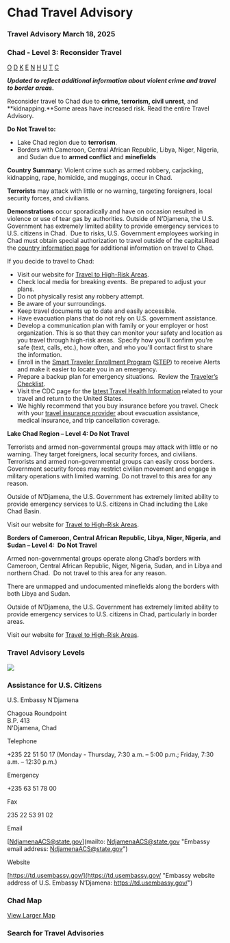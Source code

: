 # Chad Travel Advisory

### Travel Advisory March 18, 2025

### Chad - Level 3: Reconsider Travel

[O](javascript:void(0); "Tool Tip: Other")
[D](javascript:void(0); "Tool Tip: Wrongful Detention")
[K](javascript:void(0); "Tool Tip: Kidnap and Hostage")
[E](javascript:void(0); "Tool Tip: Event")
[N](javascript:void(0); "Tool Tip: Disaster")
[H](javascript:void(0); "Tool Tip: Health")
[U](javascript:void(0); "Tool Tip: Civil Unrest")
[T](javascript:void(0); "Tool Tip: Terrorism")
[C](javascript:void(0); "Tool Tip: Crimes")

***Updated to reflect additional information about violent crime and travel to border areas.***

Reconsider travel to Chad due to **crime, terrorism, civil unrest**, and **kidnapping.**Some areas have increased risk. Read the entire Travel Advisory.

**Do Not Travel to:**

* Lake Chad region due to **terrorism**.
* Borders with Cameroon, Central African Republic, Libya, Niger, Nigeria, and Sudan due to **armed conflict** and **minefields**

**Country Summary:** Violent crime such as armed robbery, carjacking, kidnapping, rape, homicide, and muggings, occur in Chad.

**Terrorists** may attack with little or no warning, targeting foreigners, local security forces, and civilians.

**Demonstrations** occur sporadically and have on occasion resulted in violence or use of tear gas by authorities. Outside of N’Djamena, the U.S. Government has extremely limited ability to provide emergency services to U.S. citizens in Chad.  Due to risks, U.S. Government employees working in Chad must obtain special authorization to travel outside of the capital.Read the [country information page](https://travel.state.gov/content/travel/en/international-travel/International-Travel-Country-Information-Pages/Chad.html) for additional information on travel to Chad.

If you decide to travel to Chad:

* Visit our website for [Travel to High-Risk Areas](https://travel.state.gov/content/travel/en/international-travel/before-you-go/travelers-with-special-considerations/high-risk-travelers.html).
* Check local media for breaking events.  Be prepared to adjust your plans.
* Do not physically resist any robbery attempt.
* Be aware of your surroundings.
* Keep travel documents up to date and easily accessible.
* Have evacuation plans that do not rely on U.S. government assistance.
* Develop a communication plan with family or your employer or host organization. This is so that they can monitor your safety and location as you travel through high-risk areas.  Specify how you'll confirm you're safe (text, calls, etc.), how often, and who you'll contact first to share the information.
* Enroll in the [Smart Traveler Enrollment Program](https://step.state.gov/step/) ([STEP](https://step.state.gov/step/)) to receive Alerts and make it easier to locate you in an emergency.
* Prepare a backup plan for emergency situations.  Review the [Traveler’s Checklist](https://travel.state.gov/content/travel/en/international-travel/before-you-go/travelers-checklist.html#_blank).
* Visit the CDC page for the [latest Travel Health Information](https://wwwnc.cdc.gov/travel/destinations/list) related to your travel and return to the United States.
* We highly recommend that you buy insurance before you travel. Check with your [travel insurance provider](https://travel.state.gov/content/travel/en/international-travel/before-you-go/your-health-abroad/Insurance_Coverage_Overseas.html) about evacuation assistance, medical insurance, and trip cancellation coverage.

**Lake Chad Region – Level 4: Do Not Travel**

Terrorists and armed non-governmental groups may attack with little or no warning. They target foreigners, local security forces, and civilians. Terrorists and armed non-governmental groups can easily cross borders. Government security forces may restrict civilian movement and engage in military operations with limited warning. Do not travel to this area for any reason.

Outside of N’Djamena, the U.S. Government has extremely limited ability to provide emergency services to U.S. citizens in Chad including the Lake Chad Basin.

Visit our website for [Travel to High-Risk Areas](https://travel.state.gov/content/travel/en/international-travel/before-you-go/travelers-with-special-considerations/high-risk-travelers.html).

**Borders of Cameroon, Central African Republic, Libya, Niger, Nigeria, and Sudan – Level 4:  Do Not Travel**

Armed non-governmental groups operate along Chad’s borders with Cameroon, Central African Republic, Niger, Nigeria, Sudan, and in Libya and northern Chad.  Do not travel to this area for any reason.

There are unmapped and undocumented minefields along the borders with both Libya and Sudan.

Outside of N’Djamena, the U.S. Government has extremely limited ability to provide emergency services to U.S. citizens in Chad, particularly in border areas.

Visit our website for [Travel to High-Risk Areas](https://travel.state.gov/content/travel/en/international-travel/before-you-go/travelers-with-special-considerations/high-risk-travelers.html).

### Travel Advisory Levels

[![](/content/dam/NEWTravelAssets/images/travel-levelv2.svg)](/content/travel/en/international-travel/before-you-go/about-our-new-products.html "Travel Advisory Levels")

### Assistance for U.S. Citizens

U.S. Embassy N’Djamena

Chagoua Roundpoint  
B.P. 413  
N'Djamena, Chad

Telephone

+235 22 51 50 17 (Monday - Thursday, 7:30 a.m. – 5:00 p.m.; Friday, 7:30 a.m. – 12:30 p.m.)

Emergency

+235 63 51 78 00

Fax

235 22 53 91 02

Email

[NdjamenaACS@state.gov](mailto: NdjamenaACS@state.gov "Embassy email address: NdjamenaACS@state.gov")

Website

[https://td.usembassy.gov/](https://td.usembassy.gov/ "Embassy website address of U.S. Embassy N’Djamena: https://td.usembassy.gov/")

### Chad Map

[View Larger Map](https://travelmaps.state.gov/TSGMap/?extent=6.4544088,10.377996175,30.391134168,22.398512594 "Map of Chad")



### Search for Travel Advisories